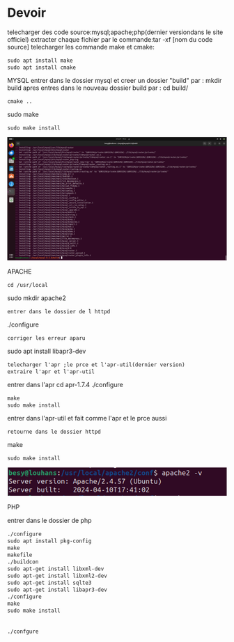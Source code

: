 # Devoir
telecharger des code source:mysql;apache;php(dernier versiondans le site officiel)
extracter chaque fichier par le commande:tar -xf [nom du code source]
telecharger les commande make et cmake:
```
sudo apt install make
sudo apt install cmake
```
MYSQL
entrer dans le dossier mysql et creer un dossier "build"
par : mkdir build
apres entres dans le nouveau dossier build par : cd build/
```
cmake ..
```
sudo make
```
sudo make install
```
![image final apres la telechargement](https://github.com/ANDRINOELYMamyFitiavana/Devoir/blob/b1f183929ec93232c945f61c6c00a0caf18d68d4/mysql.png)



APACHE
 ```
 cd /usr/local
 ```
 sudo mkdir apache2
 ```
 entrer dans le dossier de l httpd
 ```
 ./configure
 ```
 corriger les erreur aparu
 ```
 sudo apt install libapr3-dev
 ```
 telecharger l'apr ;le prce et l'apr-util(dernier version)
 extraire l'apr et l'apr-util
 ```
 entrer dans l'apr
 cd apr-1.7.4
 ./configure
 ```
 make
 sudo make install
 ```
 entrer dans l'apr-util  et fait comme l'apr et le prce aussi
```
retourne dans le dossier httpd
```
make
```
sudo make install
```
![image final](https://github.com/ANDRINOELYMamyFitiavana/Devoir/blob/main/apache.png)

PHP

entrer dans le dossier de php 
```
./configure
sudo apt install pkg-config
make
makefile
./buildcon
sudo apt-get install libxml-dev
sudo apt-get install libxml2-dev
sudo apt-get install sqlte3
sudo apt-get install libapr3-dev
./configure
make
sudo make install


./confgure
```

